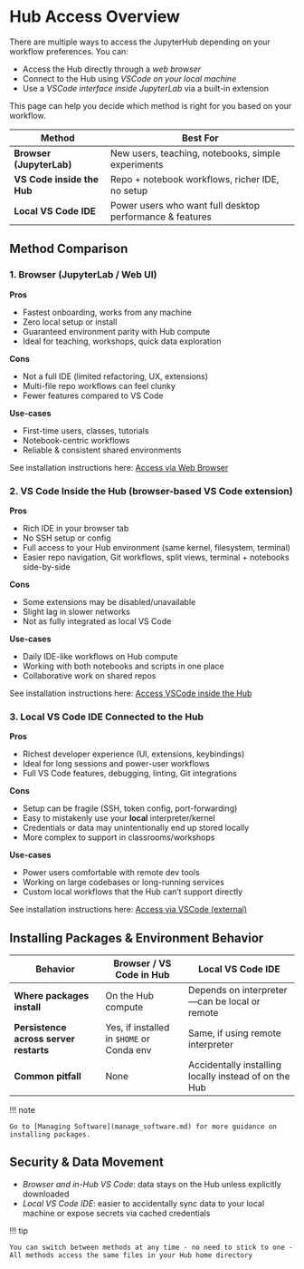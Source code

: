 # Hub Access Overview

There are multiple ways to access the JupyterHub depending on your workflow preferences. You can:

- Access the Hub directly through a *web browser*
- Connect to the Hub using *VSCode on your local machine*
- Use a *VSCode interface inside JupyterLab* via a built-in extension

This page can help you decide which method is right for you based on your workflow.

| Method                     | Best For                                                 |
| -------------------------- | -------------------------------------------------------- |
| **Browser (JupyterLab)**   | New users, teaching, notebooks, simple experiments       |
| **VS Code inside the Hub** | Repo + notebook workflows, richer IDE, no setup          |
| **Local VS Code IDE**      | Power users who want full desktop performance & features |

## Method Comparison

### 1. **Browser (JupyterLab / Web UI)**

**Pros**

- Fastest onboarding, works from any machine
- Zero local setup or install
- Guaranteed environment parity with Hub compute
- Ideal for teaching, workshops, quick data exploration

**Cons**

- Not a full IDE (limited refactoring, UX, extensions)
- Multi-file repo workflows can feel clunky
- Fewer features compared to VS Code

**Use-cases**

- First-time users, classes, tutorials
- Notebook-centric workflows
- Reliable & consistent shared environments

See installation instructions here: [Access via Web Browser](hub_browser_access.md)

### 2. **VS Code Inside the Hub (browser-based VS Code extension)**

**Pros**

- Rich IDE in your browser tab
- No SSH setup or config
- Full access to your Hub environment (same kernel, filesystem, terminal)
- Easier repo navigation, Git workflows, split views, terminal + notebooks side-by-side

**Cons**

- Some extensions may be disabled/unavailable
- Slight lag in slower networks
- Not as fully integrated as local VS Code

**Use-cases**

- Daily IDE-like workflows on Hub compute
- Working with both notebooks and scripts in one place
- Collaborative work on shared repos

See installation instructions here: [Access VSCode inside the Hub](vscode_inside_hub.md)

### 3. **Local VS Code IDE Connected to the Hub**

**Pros**

- Richest developer experience (UI, extensions, keybindings)
- Ideal for long sessions and power-user workflows
- Full VS Code features, debugging, linting, Git integrations

**Cons**

- Setup can be fragile (SSH, token config, port-forwarding)
- Easy to mistakenly use your **local** interpreter/kernel
- Credentials or data may unintentionally end up stored locally
- More complex to support in classrooms/workshops

**Use-cases**

- Power users comfortable with remote dev tools
- Working on large codebases or long-running services
- Custom local workflows that the Hub can’t support directly

See installation instructions here: [Access via VSCode (external)](vs_code_to_hub.md)

## Installing Packages & Environment Behavior

| Behavior                               | Browser / VS Code in Hub                  | Local VS Code IDE                                     |
| -------------------------------------- | ----------------------------------------- | ----------------------------------------------------- |
| **Where packages install**             | On the Hub compute                        | Depends on interpreter—can be local or remote         |
| **Persistence across server restarts** | Yes, if installed in `$HOME` or Conda env | Same, if using remote interpreter                     |
| **Common pitfall**                     | None                                      | Accidentally installing locally instead of on the Hub |

!!! note

    Go to [Managing Software](manage_software.md) for more guidance on installing packages.

## Security & Data Movement

- *Browser and in-Hub VS Code*: data stays on the Hub unless explicitly downloaded
- *Local VS Code IDE*: easier to accidentally sync data to your local machine or expose secrets via cached credentials

!!! tip

    You can switch between methods at any time - no need to stick to one - All methods access the same files in your Hub home directory
